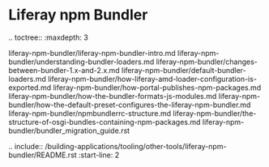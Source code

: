 Liferay npm Bundler
===================

.. toctree:: :maxdepth: 3

   liferay-npm-bundler/liferay-npm-bundler-intro.md liferay-npm-bundler/understanding-bundler-loaders.md liferay-npm-bundler/changes-between-bundler-1.x-and-2.x.md liferay-npm-bundler/default-bundler-loaders.md liferay-npm-bundler/how-liferay-amd-loader-configuration-is-exported.md liferay-npm-bundler/how-portal-publishes-npm-packages.md liferay-npm-bundler/how-the-bundler-formats-js-modules.md liferay-npm-bundler/how-the-default-preset-configures-the-liferay-npm-bundler.md liferay-npm-bundler/npmbundlerrc-structure.md liferay-npm-bundler/the-structure-of-osgi-bundles-containing-npm-packages.md liferay-npm-bundler/bundler_migration_guide.rst

.. include:: /building-applications/tooling/other-tools/liferay-npm-bundler/README.rst :start-line: 2